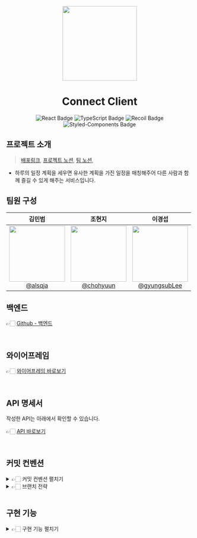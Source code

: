 <div align="center">
  <img src="https://github.com/user-attachments/assets/aad16e45-1181-4a8f-ae43-0b13512add69" width="200px"/>
</div>

<h1 align="center">Connect Client</h1>

<div align="center">
  <img src="https://img.shields.io/badge/React-20232A?style=for-the-badge&logo=react&logoColor=61DAFB" alt="React Badge"/>
  <img src="https://img.shields.io/badge/TypeScript-007ACC?style=for-the-badge&logo=typescript&logoColor=white" alt="TypeScript Badge"/>
  <img src="https://img.shields.io/badge/Recoil-3578E5?style=for-the-badge&logo=data:image/png;base64,iVBORw0KGgoAAAANSUhEUgAAADAAAAAwCAMAAABg3Am1AAAABGdBTUEAALGPC/xhBQAAAAFzUkdCAK7OHOkAAAAVUExURQRERERERHx/f////3Fxcf///3Vn/AgAAAAJcEhZcwAADsMAAA7DAcdvqGQAAAAGSURBVEjHY2AYBaNgFIQwCkAABBgA9ykB2AAAAABJRU5ErkJggg==" alt="Recoil Badge"/>
  <img src="https://img.shields.io/badge/Styled--Components-DB7093?style=for-the-badge&logo=styled-components&logoColor=white" alt="Styled-Components Badge"/>
</div>



## 프로젝트 소개
> [배포링크](https://www.97s-connect.com),
> [프로젝트 노션](https://furry-mochi-5e8.notion.site/1-Connect-1960ae1ed0ec80c08f12cad5450040c9?pvs=4),
> [팀 노션](https://furry-mochi-5e8.notion.site/97s-1960ae1ed0ec80ae81a9e4985b2c990e?pvs=4),

- 하루의 일정 계획을 세우면 유사한 계획을 가진 일정을 매칭해주어 다른 사람과 함께 즐길 수 있게 해주는 서비스입니다.


## 팀원 구성

<div align="center">



| **김민범** | **조현지** | **이경섭** |
| :------: |  :------: | :------: |
| [<img src="https://ca.slack-edge.com/T06B9PCLY1E-U07LT2WDQ85-2bd91a3eb763-512" height=150 width=150> <br/> @alsqja](https://github.com/alsqja) | [<img src="https://ca.slack-edge.com/T06B9PCLY1E-U07NJ6AHV0W-3ece7e57f12a-512" height=150 width=150> <br/> @chohyuun](https://github.com/chohyuun) | [<img src="https://ca.slack-edge.com/T06B9PCLY1E-U07M8FNBTJP-7db687842db3-512" height=150 width=150> <br/> @gyungsubLee](https://github.com/gyungsubLee) | 
</div>


## 백엔드

👉🏻 [Github - 백엔드](https://github.com/alsqja/Connect)


<br>

## 와이어프레임
👉🏻 [와이어프레임 바로보기](https://www.figma.com/design/iMqa9R5iK9aNcW81Xyl2Bi/01-%25EC%25B5%259C%25EC%25A2%2585-%25ED%2594%2584%25EB%25A1%259C%25EC%25A0%259D%25ED%258A%25B8-%25EC%2599%2580%25EC%259D%25B4%25EC%2596%25B4-%25ED%2594%2584%25EB%25A0%2588%25EC%259E%2584?kind=file&node-id=45-5282)



<br/>


## API 명세서
작성한 API는 아래에서 확인할 수 있습니다.

👉🏻 [API 바로보기](https://www.notion.so/teamsparta/API-7d191d644a674fbe971141dd2e02c782)

<br/>




##  커밋 컨벤션
<details>
<summary>👉🏻 커밋 컨벤션 펼치기</summary>

- feat : 기능 추가

- fix : 기능 수정
  
- hotfix : 기능 급하게 수정
  
- test : 테스트 코드 작성
  
- refactor : 리팩토링
  
- docs : 문서 작업
  
- style : 코드 스타일 등 로직 변경 외 처리

- PR 은 이슈당 하나 씩
  
- 브랜치 기능별로 분리 (feature/login, feature/signup)

- 모두 approve 되면 merge

</details>

<details>
<summary>👉🏻 브랜치 전략</summary>
  
- Git-flow 전략을 기반으로 main, develop 브랜치와 feature 보조 브랜치를 운용했습니다.
  
- main, develop, Feat 브랜치로 나누어 개발을 하였습니다.
    
    - main 브랜치는 배포 단계에서만 사용하는 브랜치입니다.
    - develop 브랜치는 개발 단계에서 git-flow의 master 역할을 하는 브랜치입니다.
    - Feat 브랜치는 기능 단위로 독립적인 개발 환경을 위하여 사용하고 merge 후 각 브랜치를 삭제해주었습니다.
  
</details>

</br>




## 구현 기능
<details>
<summary>👉🏻 구현 기능 펼치기</summary>

### 🧑‍🧑‍🧒 user

- 회원가입 & 회원 탈퇴
- 로그인 & 로그아웃
- 리프레시 토큰 발급
- 프로필 수정 & 조회
- 비밀번호 확인
- 관리자 유저 수정
- 관리자 유저 전체 조회

### 🪜 카테고리/서브 카테고리

- 카테고리 생성 & 수정 & 삭제
- 서브 카테고리 생성 & 수정 & 삭제
- 카테고리, 서브 카테고리 전체 조회

### 🎬 배너 

- 배너 생성 & 수정
- 배너 전체 조회 & 단건 조회

### 💰 포인트

- 포인트 생성 & 수정
- 포인트 내역 조회

### 💌 쿠폰

- 쿠폰 생성 & 수정
- 쿠폰 발급
- 유저 쿠폰 확인

### 🚨 신고

- 관리자
  - 신고 내역 조회
  - 신고 삭제
  - 해당 유저 신고 당한 내역 확인
- 사용자
  - 신고 하기
  - 신고 취소
  - 본인 신고 내역 확인

### 💬 채팅

- 채팅 보내기 & 받기
- 채팅방 목록 확인
- 채팅방 입장

### 🗓️ 일정

- 일정 등록 & 수정 & 삭제
- 일정 전체 조회 & 단일 조회
- 월별 일정 조회

### 💸결제

- 결제 등록
- 결제 취소
- 결제 내역

### 🤝 매칭

- 일정 매칭 생성
- 매칭 신청
- 매칭 수정
- 매칭 전체 조회
- 단일 일정 매칭 조회
</details>


<br />
